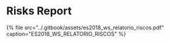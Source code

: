 # Risks Report

{% file src="../.gitbook/assets/es2018\_ws\_relatorio\_riscos.pdf" caption="ES2018\_WS\_RELATORIO\_RISCOS" %}

